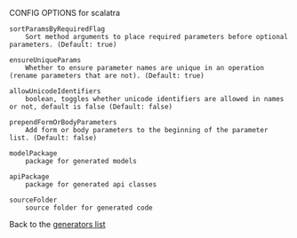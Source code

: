 CONFIG OPTIONS for scalatra

    sortParamsByRequiredFlag
        Sort method arguments to place required parameters before optional parameters. (Default: true)

    ensureUniqueParams
        Whether to ensure parameter names are unique in an operation (rename parameters that are not). (Default: true)

    allowUnicodeIdentifiers
        boolean, toggles whether unicode identifiers are allowed in names or not, default is false (Default: false)

    prependFormOrBodyParameters
        Add form or body parameters to the beginning of the parameter list. (Default: false)

    modelPackage
        package for generated models

    apiPackage
        package for generated api classes

    sourceFolder
        source folder for generated code

Back to the [generators list](README.md)

